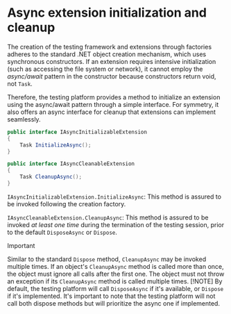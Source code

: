 # Async extension initialization and cleanup

The creation of the testing framework and extensions through factories adheres to the standard .NET object creation mechanism, which uses synchronous constructors. If an extension requires intensive initialization (such as accessing the file system or network), it cannot employ the *async/await* pattern in the constructor because constructors return void, not `Task`.

Therefore, the testing platform provides a method to initialize an extension using the async/await pattern through a simple interface. For symmetry, it also offers an async interface for cleanup that extensions can implement seamlessly.

```cs
public interface IAsyncInitializableExtension
{
    Task InitializeAsync();
}

public interface IAsyncCleanableExtension
{
    Task CleanupAsync();
}
```

`IAsyncInitializableExtension.InitializeAsync`: This method is assured to be invoked following the creation factory.

`IAsyncCleanableExtension.CleanupAsync`: This method is assured to be invoked *at least one time* during the termination of the testing session, prior to the default `DisposeAsync` or `Dispose`.

> [!IMPORTANT]
> Similar to the standard `Dispose` method, `CleanupAsync` may be invoked multiple times. If an object's `CleanupAsync` method is called more than once, the object must ignore all calls after the first one. The object must not throw an exception if its `CleanupAsync` method is called multiple times.
> [!NOTE]
> By default, the testing platform will call `DisposeAsync` if it's available, or `Dispose` if it's implemented. It's important to note that the testing platform will not call both dispose methods but will prioritize the async one if implemented.
